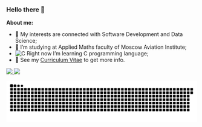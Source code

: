 ### Hello there 👋

**About me:**


- 🤔 My interests are connected with Software Development and Data Science;
- 📝 I’m studying at Applied Maths faculty of Moscow Aviation Institute;
- ![C](https://img.shields.io/badge/c-%2300599C.svg?style=for-the-badge&logo=c&logoColor=white) Right now I’m learning C programming language;
- 💼 See my [Curriculum Vitae](https://github.com/box1t) to get more info.


<a href="https://github.com/box1t">
  <img src="https://github-readme-stats.vercel.app/api/top-langs/?username=box1t&layout=compact" />
</a>

<a href="https://github.com/box1t">
  <img src="https://github-readme-streak-stats.herokuapp.com/?user=box1t" />
</a>

![snake svg](https://github.com/box1t/box1t/blob/main/files/a_snake_mistake.svg)
